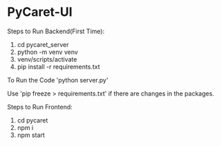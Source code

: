 # PyCaret-UI

Steps to Run Backend(First Time):
1) cd pycaret_server
2) python -m venv venv 
3) venv/scripts/activate
4) pip install -r requirements.txt

To Run the Code 'python server.py'

Use 'pip freeze > requirements.txt' if there are changes in the packages. 


Steps to Run Frontend:
1) cd pycaret
2) npm i
3) npm start
